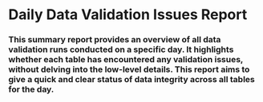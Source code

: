# Daily Data Validation Issues Report
### This summary report provides an overview of all data validation runs conducted on a specific day. It highlights whether each table has encountered any validation issues, without delving into the low-level details. This report aims to give a quick and clear status of data integrity across all tables for the day.